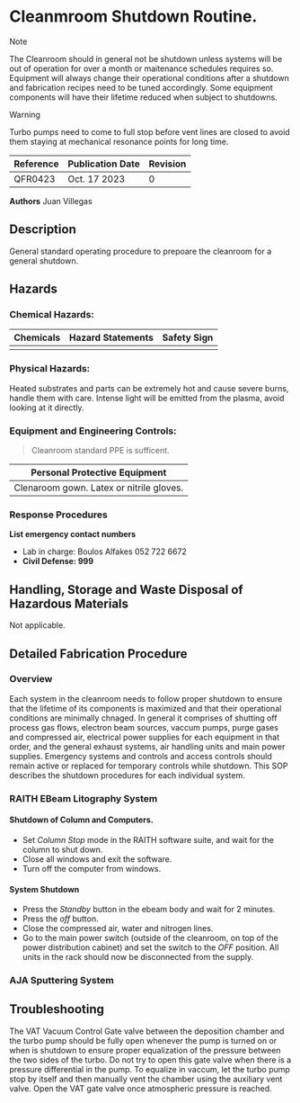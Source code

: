 # Cleanmroom Shutdown Routine.
> [!NOTE]
> The Cleanroom should in general not be shutdown unless systems will be out of operation for over a month or maitenance schedules requires so. Equipment will always change their operational conditions after a shutdown and fabrication recipes need to be tuned accordingly. Some equipment components will have their lifetime reduced when subject to shutdowns.

> [!WARNING]
> Turbo pumps need to come to full stop before vent lines are closed to avoid them staying at mechanical resonance points for long time.

| Reference | Publication Date | Revision |
|----|----|----|
|QFR0423 | Oct. 17 2023 | 0 |


**Authors**
Juan Villegas

##   Description
General standard operating procedure to prepoare the cleanroom for a general shutdown.

##   Hazards
### Chemical Hazards:
|Chemicals|**Hazard Statements**|Safety Sign|
|---|---|---|
|  |  |  |

### Physical Hazards:
Heated substrates and parts can be extremely hot and cause severe burns, handle them with care. Intense light will be emitted from the plasma, avoid looking at it directly. 

### Equipment and Engineering Controls:
> Cleanroom standard PPE is sufficent.

|Personal Protective Equipment |
|---|
| Clenaroom gown. Latex or nitrile gloves.|

### Response Procedures

**List emergency contact numbers**
- Lab in charge: Boulos Alfakes 052 722 6672
- **Civil Defense: 999**

## Handling, Storage and Waste Disposal of Hazardous Materials
Not applicable.

## Detailed Fabrication Procedure
### Overview
Each system in the cleanroom needs to follow proper shutdown to ensure that the lifetime of its components is maximized and that their operational conditions are minimally chnaged. 
In general it comprises of shutting off process gas flows, electron beam sources, vaccum pumps, purge gases and compressed air, electrical power supplies for each equipment in that order, and the general exhaust systems, air handling units and main power supplies. 
Emergency systems and controls and access controls should remain active or replaced for temporary controls while shutdown.
This SOP describes the shutdown procedures for each individual system.

### RAITH EBeam Litography System
#### Shutdown of Column and Computers.
- Set *Column Stop* mode in the RAITH software suite, and wait for the column to shut down.
- Close all windows and exit the software.
- Turn off the computer from windows.
#### System Shutdown
- Press the *Standby* button in the ebeam body and wait for 2 minutes.
- Press the *off* button.
- Close the compressed air, water and nitrogen lines.
- Go to the main power switch (outside of the cleanroom, on top of the power distribution cabinet) and set the switch to the *OFF* position. All units in the rack should now be disconnected from the supply.

### AJA Sputtering System



## Troubleshooting
The VAT Vacuum Control Gate valve between the deposition chamber and the turbo pump should be fully open whenever the pump is turned on or when is shutdown to ensure proper equalization of the pressure between the two sides of the turbo. Do not try to open this gate valve when there is a pressure differential in the pump. To equalize in vaccum, let the turbo pump stop by itself and then manually vent the chamber using the auxiliary vent valve. Open the VAT gate valve once atmospheric pressure is reached.
